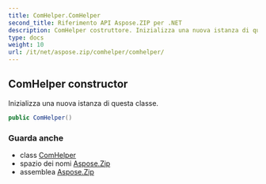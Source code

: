 ```yaml
---
title: ComHelper.ComHelper
second_title: Riferimento API Aspose.ZIP per .NET
description: ComHelper costruttore. Inizializza una nuova istanza di questa classe.
type: docs
weight: 10
url: /it/net/aspose.zip/comhelper/comhelper/
---
```

## ComHelper constructor

Inizializza una nuova istanza di questa classe.

```csharp
public ComHelper()
```

### Guarda anche

* class [ComHelper](../)
* spazio dei nomi [Aspose.Zip](../../comhelper/)
* assemblea [Aspose.Zip](../../../)


